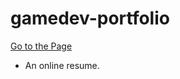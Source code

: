 # gamedev-portfolio

[Go to the Page](https://lufemas.github.io/gamedev-portfolio)

- An online resume.